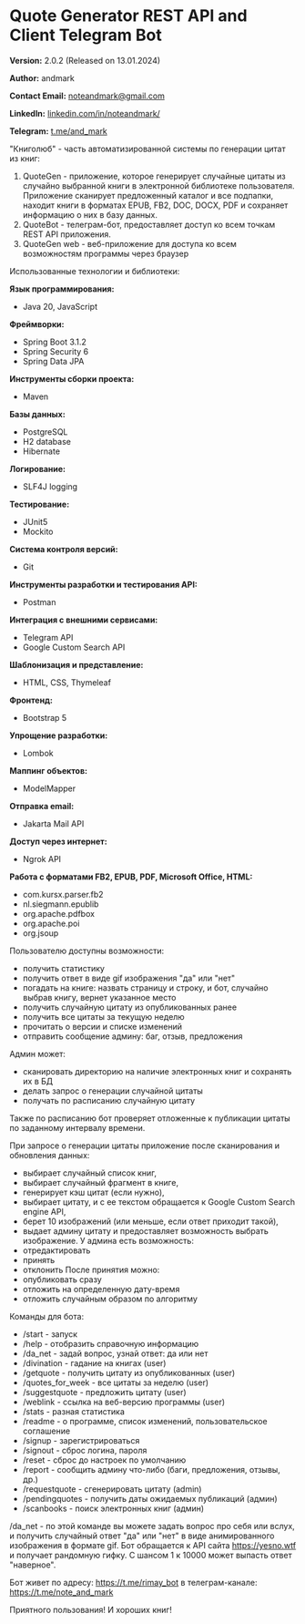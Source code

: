 # Quote Generator REST API and Client Telegram Bot

**Version:** 2.0.2 (Released on 13.01.2024)

**Author:** andmark

**Contact Email:** noteandmark@gmail.com

**LinkedIn:** [linkedin.com/in/noteandmark/](https://linkedin.com/in/noteandmark/)

**Telegram:** [t.me/and_mark](https://t.me/and_mark)

"Книголюб" - часть автоматизированной системы по генерации цитат из книг:
1. QuoteGen - приложение, которое генерирует случайные цитаты из случайно выбранной книги в электронной библиотеке пользователя.
   Приложение сканирует предложенный каталог и все подпапки, находит книги в форматах EPUB, FB2, DOC, DOCX, PDF и сохраняет информацию о них в базу данных.
2. QuoteBot - телеграм-бот, предоставляет доступ ко всем точкам REST API приложения.
3. QuoteGen web - веб-приложение для доступа ко всем возможностям программы через браузер

Использованные технологии и библиотеки:

**Язык программирования:**
- Java 20, JavaScript

**Фреймворки:**
- Spring Boot 3.1.2
- Spring Security 6
- Spring Data JPA

**Инструменты сборки проекта:**
- Maven

**Базы данных:**
- PostgreSQL
- H2 database
- Hibernate

**Логирование:**
- SLF4J logging

**Тестирование:**
- JUnit5
- Mockito

**Система контроля версий:**
- Git

**Инструменты разработки и тестирования API:**
- Postman

**Интеграция с внешними сервисами:**
- Telegram API
- Google Custom Search API

**Шаблонизация и представление:**
- HTML, CSS, Thymeleaf

**Фронтенд:**
- Bootstrap 5

**Упрощение разработки:**
- Lombok

**Маппинг объектов:**
- ModelMapper

**Отправка email:**
- Jakarta Mail API

**Доступ через интернет:**
- Ngrok API

**Работа с форматами FB2, EPUB, PDF, Microsoft Office, HTML:**
- com.kursx.parser.fb2
- nl.siegmann.epublib
- org.apache.pdfbox
- org.apache.poi
- org.jsoup

Пользователю доступны возможности:
- получить статистику
- получить ответ в виде gif изображения "да" или "нет"
- погадать на книге: назвать страницу и строку, и бот, случайно выбрав книгу, вернет указанное место
- получить случайную цитату из опубликованных ранее
- получить все цитаты за текущую неделю
- прочитать о версии и списке изменений
- отправить сообщение админу: баг, отзыв, предложения

Админ может:
- сканировать директорию на наличие электронных книг и сохранять их в БД
- делать запрос о генерации случайной цитаты
- получать по расписанию случайную цитату

Также по расписанию бот проверяет отложенные к публикации цитаты по заданному интервалу времени.

При запросе о генерации цитаты приложение после сканирования и обновления данных:
- выбирает случайный список книг,
- выбирает случайный фрагмент в книге,
- генерирует кэш цитат (если нужно),
- выбирает цитату, и с ее текстом обращается к Google Custom Search engine API,
- берет 10 изображений (или меньше, если ответ приходит такой),
- выдает админу цитату и предоставляет возможность выбрать изображение.
  У админа есть возможность:
- отредактировать
- принять
- отклонить
  После принятия можно:
- опубликовать сразу
- отложить на определенную дату-время
- отложить случайным образом по алгоритму

Команды для бота:
- /start - запуск
- /help - отобразить справочную информацию
- /da_net - задай вопрос, узнай ответ: да или нет
- /divination - гадание на книгах (user)
- /getquote - получить цитату из опубликованных (user)
- /quotes_for_week - все цитаты за неделю (user)
- /suggestquote - предложить цитату (user)
- /weblink - ссылка на веб-версию программы (user)
- /stats - разная статистика
- /readme - о программе, список изменений, пользовательское соглашение
- /signup - зарегистрироваться
- /signout - сброс логина, пароля
- /reset - сброс до настроек по умолчанию
- /report - сообщить админу что-либо (баги, предложения, отзывы, др.)
- /requestquote - сгенерировать цитату (admin)
- /pendingquotes - получить даты ожидаемых публикаций (админ)
- /scanbooks - поиск электронных книг (админ)

/da_net - по этой команде вы можете задать вопрос про себя или вслух,
и получить случайный ответ "да" или "нет" в виде анимированного изображения
в формате gif.
Бот обращается к API сайта https://yesno.wtf и получает рандомную гифку.
С шансом 1 к 10000 может выпасть ответ "наверное".

Бот живет по адресу:
https://t.me/rimay_bot
в телеграм-канале:
https://t.me/note_and_mark

Приятного пользования! И хороших книг!